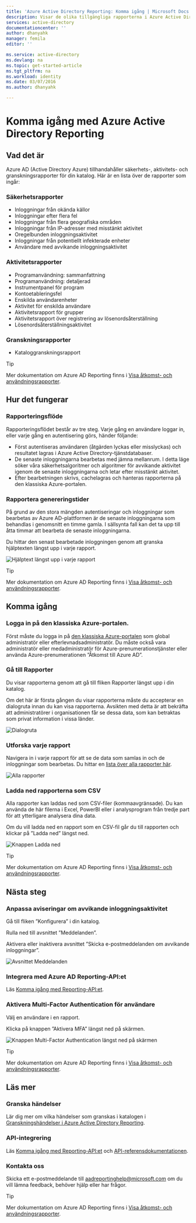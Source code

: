 ```yaml
---
title: 'Azure Active Directory Reporting: Komma igång | Microsoft Docs'
description: Visar de olika tillgängliga rapporterna i Azure Active Directory Reporting
services: active-directory
documentationcenter: ''
author: dhanyahk
manager: femila
editor: ''

ms.service: active-directory
ms.devlang: na
ms.topic: get-started-article
ms.tgt_pltfrm: na
ms.workload: identity
ms.date: 03/07/2016
ms.author: dhanyahk

---
```

# Komma igång med Azure Active Directory Reporting
## Vad det är
Azure AD (Active Directory Azure) tillhandahåller säkerhets-, aktivitets- och granskningsrapporter för din katalog. Här är en lista över de rapporter som ingår:

### Säkerhetsrapporter
* Inloggningar från okända källor
* Inloggningar efter flera fel
* Inloggningar från flera geografiska områden
* Inloggningar från IP-adresser med misstänkt aktivitet
* Oregelbunden inloggningsaktivitet
* Inloggningar från potentiellt infekterade enheter
* Användare med avvikande inloggningsaktivitet

### Aktivitetsrapporter
* Programanvändning: sammanfattning
* Programanvändning: detaljerad
* Instrumentpanel för program
* Kontoetableringsfel
* Enskilda användarenheter
* Aktivitet för enskilda användare
* Aktivitetsrapport för grupper
* Aktivitetsrapport över registrering av lösenordsåterställning
* Lösenordsåterställningsaktivitet

### Granskningsrapporter
* Kataloggranskningsrapport

> [!TIP]
> Mer dokumentation om Azure AD Reporting finns i [Visa åtkomst- och användningsrapporter](active-directory-view-access-usage-reports.md).
> 
> 

## Hur det fungerar
### Rapporteringsflöde
Rapporteringsflödet består av tre steg. Varje gång en användare loggar in, eller varje gång en autentisering görs, händer följande:

* Först autentiseras användaren (åtgärden lyckas eller misslyckas) och resultatet lagras i Azure Active Directory-tjänstdatabaser.
* De senaste inloggningarna bearbetas med jämna mellanrum. I detta läge söker våra säkerhetsalgoritmer och algoritmer för avvikande aktivitet igenom de senaste inloggningarna och letar efter misstänkt aktivitet.
* Efter bearbetningen skrivs, cachelagras och hanteras rapporterna på den klassiska Azure-portalen.

### Rapportera genereringstider
På grund av den stora mängden autentiseringar och inloggningar som bearbetas av Azure AD-plattformen är de senaste inloggningarna som behandlas i genomsnitt en timme gamla. I sällsynta fall kan det ta upp till åtta timmar att bearbeta de senaste inloggningarna.

Du hittar den senast bearbetade inloggningen genom att granska hjälptexten längst upp i varje rapport.

![Hjälptext längst upp i varje rapport](./media/active-directory-reporting-getting-started/reportingWatermark.PNG)

> [!TIP]
> Mer dokumentation om Azure AD Reporting finns i [Visa åtkomst- och användningsrapporter](active-directory-view-access-usage-reports.md).
> 
> 

## Komma igång
### Logga in på den klassiska Azure-portalen.
Först måste du logga in på [den klassiska Azure-portalen](https://manage.windowsazure.com) som global administratör eller efterlevnadsadministratör. Du måste också vara administratör eller medadministratör för Azure-prenumerationstjänster eller använda Azure-prenumerationen ”Åtkomst till Azure AD”.

### Gå till Rapporter
Du visar rapporterna genom att gå till fliken Rapporter längst upp i din katalog.

Om det här är första gången du visar rapporterna måste du accepterar en dialogruta innan du kan visa rapporterna. Avsikten med detta är att bekräfta att administratörer i organisationen får se dessa data, som kan betraktas som privat information i vissa länder.

![Dialogruta](./media/active-directory-reporting-getting-started/dialogBox.png)

### Utforska varje rapport
Navigera in i varje rapport för att se de data som samlas in och de inloggningar som bearbetas. Du hittar en [lista över alla rapporter här](active-directory-reporting-guide.md).

![Alla rapporter](./media/active-directory-reporting-getting-started/reportsMain.png)

### Ladda ned rapporterna som CSV
Alla rapporter kan laddas ned som CSV-filer (kommaavgränsade). Du kan använda de här filerna i Excel, PowerBI eller i analysprogram från tredje part för att ytterligare analysera dina data.

Om du vill ladda ned en rapport som en CSV-fil går du till rapporten och klickar på ”Ladda ned” längst ned.

![Knappen Ladda ned](./media/active-directory-reporting-getting-started/downloadButton.png)

> [!TIP]
> Mer dokumentation om Azure AD Reporting finns i [Visa åtkomst- och användningsrapporter](active-directory-view-access-usage-reports.md).
> 
> 

## Nästa steg
### Anpassa aviseringar om avvikande inloggningsaktivitet
Gå till fliken ”Konfigurera” i din katalog.

Rulla ned till avsnittet ”Meddelanden”.

Aktivera eller inaktivera avsnittet ”Skicka e-postmeddelanden om avvikande inloggningar”.

![Avsnittet Meddelanden](./media/active-directory-reporting-getting-started/notificationsSection.png)

### Integrera med Azure AD Reporting-API:et
Läs [Komma igång med Reporting-API:et](active-directory-reporting-api-getting-started.md).

### Aktivera Multi-Factor Authentication för användare
Välj en användare i en rapport.

Klicka på knappen ”Aktivera MFA” längst ned på skärmen.

![Knappen Multi-Factor Authentication längst ned på skärmen](./media/active-directory-reporting-getting-started/mfaButton.png)

> [!TIP]
> Mer dokumentation om Azure AD Reporting finns i [Visa åtkomst- och användningsrapporter](active-directory-view-access-usage-reports.md).
> 
> 

## Läs mer
### Granska händelser
Lär dig mer om vilka händelser som granskas i katalogen i [Granskningshändelser i Azure Active Directory Reporting](active-directory-reporting-audit-events.md).

### API-integrering
Läs [Komma igång med Reporting-API:et](active-directory-reporting-api-getting-started.md) och [API-referensdokumentationen](https://msdn.microsoft.com/library/azure/mt126081.aspx).

### Kontakta oss
Skicka ett e-postmeddelande till [aadreportinghelp@microsoft.com](mailto:aadreportinghelp@microsoft.com) om du vill lämna feedback, behöver hjälp eller har frågor.

> [!TIP]
> Mer dokumentation om Azure AD Reporting finns i [Visa åtkomst- och användningsrapporter](active-directory-view-access-usage-reports.md).
> 
> 

<!--HONumber=Sep16_HO4-->


